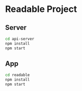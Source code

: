 # Readable Project

## Server

```sh
cd api-server
npm install
npm start
```

## App


```sh
cd readable
npm install
npm start
```